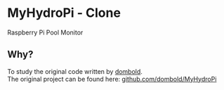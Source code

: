 # MyHydroPi - Clone
Raspberry Pi Pool Monitor

## Why?
To study the original code written by <a href="//github.com/dombold">dombold</a>.<br>
The original project can be found here: <a href="https://github.com/dombold/MyHydroPi">github.com/dombold/MyHydroPi</a>
